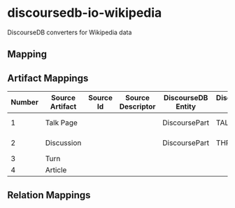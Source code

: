 # discoursedb-io-wikipedia
DiscourseDB converters for Wikipedia data

## Mapping

## Artifact Mappings
| Number | Source Artifact  | Source Id | Source Descriptor | DiscourseDB Entity | DiscourseDB Type |Comments |
| ------------- | ------------- | ------------- | ------------- | ------------- | ------------- | ------------- |
| 1  | Talk Page |  |  | DiscoursePart | TALK_PAGE | Article title -> DiscoursePart.name | 
| 2  | Discussion |  |  | DiscoursePart | THREAD | Thread title -> DiscoursePart.name  | 
| 3  | Turn |  |  |  |  |    | 
| 4  | Article |  |  |  |  |    | 

## Relation Mappings